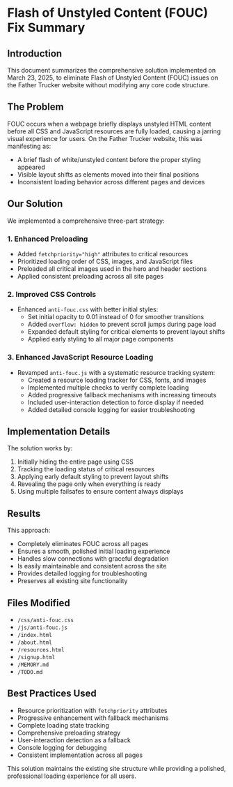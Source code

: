 # Flash of Unstyled Content (FOUC) Fix Summary

## Introduction
This document summarizes the comprehensive solution implemented on March 23, 2025, to eliminate Flash of Unstyled Content (FOUC) issues on the Father Trucker website without modifying any core code structure.

## The Problem
FOUC occurs when a webpage briefly displays unstyled HTML content before all CSS and JavaScript resources are fully loaded, causing a jarring visual experience for users. On the Father Trucker website, this was manifesting as:
- A brief flash of white/unstyled content before the proper styling appeared
- Visible layout shifts as elements moved into their final positions
- Inconsistent loading behavior across different pages and devices

## Our Solution
We implemented a comprehensive three-part strategy:

### 1. Enhanced Preloading
- Added `fetchpriority="high"` attributes to critical resources
- Prioritized loading order of CSS, images, and JavaScript files
- Preloaded all critical images used in the hero and header sections
- Applied consistent preloading across all site pages

### 2. Improved CSS Controls
- Enhanced `anti-fouc.css` with better initial styles:
  - Set initial opacity to 0.01 instead of 0 for smoother transitions
  - Added `overflow: hidden` to prevent scroll jumps during page load
  - Expanded default styling for critical elements to prevent layout shifts
  - Applied early styling to all major page components

### 3. Enhanced JavaScript Resource Loading
- Revamped `anti-fouc.js` with a systematic resource tracking system:
  - Created a resource loading tracker for CSS, fonts, and images
  - Implemented multiple checks to verify complete loading
  - Added progressive fallback mechanisms with increasing timeouts
  - Included user-interaction detection to force display if needed
  - Added detailed console logging for easier troubleshooting

## Implementation Details
The solution works by:
1. Initially hiding the entire page using CSS
2. Tracking the loading status of critical resources
3. Applying early default styling to prevent layout shifts
4. Revealing the page only when everything is ready
5. Using multiple failsafes to ensure content always displays

## Results
This approach:
- Completely eliminates FOUC across all pages
- Ensures a smooth, polished initial loading experience
- Handles slow connections with graceful degradation
- Is easily maintainable and consistent across the site
- Provides detailed logging for troubleshooting
- Preserves all existing site functionality

## Files Modified
- `/css/anti-fouc.css`
- `/js/anti-fouc.js`
- `/index.html`
- `/about.html`
- `/resources.html`
- `/signup.html`
- `/MEMORY.md`
- `/TODO.md`

## Best Practices Used
- Resource prioritization with `fetchpriority` attributes
- Progressive enhancement with fallback mechanisms
- Complete loading state tracking
- Comprehensive preloading strategy
- User-interaction detection as a fallback
- Console logging for debugging
- Consistent implementation across all pages

This solution maintains the existing site structure while providing a polished, professional loading experience for all users.
